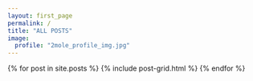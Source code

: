 ```yaml
---
layout: first_page
permalink: /
title: "ALL POSTS"
image:
  profile: "2mole_profile_img.jpg"
---
```


<div class="tiles">
{% for post in site.posts %}
	{% include post-grid.html %}
{% endfor %}
</div><!-- /.tiles -->
